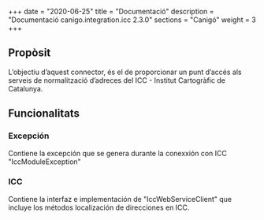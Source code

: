 +++
date        = "2020-06-25"
title       = "Documentació"
description = "Documentació canigo.integration.icc 2.3.0"
sections    = "Canigó"
weight      = 3
+++

## Propòsit

L’objectiu d’aquest connector, és el de proporcionar un punt d’accés als serveis de normalització d’adreces del ICC - Institut Cartogràfic de Catalunya.

## Funcionalitats

### Excepción

Contiene la excepción que se genera durante la conexxión con ICC "IccModuleException"

### ICC

Contiene la interfaz e implementación de "IccWebServiceClient" que incluye los métodos localización de direcciones en ICC. 
